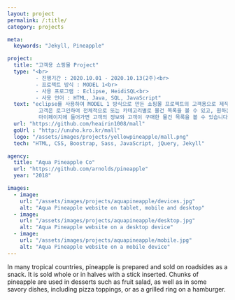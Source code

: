 ```yaml
---
layout: project
permalink: /:title/
category: projects

meta:
  keywords: "Jekyll, Pineapple"

project:
  title: "고객용 쇼핑몰 Project"
  type: "<br>
         - 진행기간 : 2020.10.01 - 2020.10.13(2주)<br>
         - 프로젝트 방식 : MODEL 1<br>
         - 사용 프로그램 : Eclipse, HeidiSQL<br>
         - 사용 언어 : HTML, Java, SQL, JavaScript"
  text: "eclipse를 사용하여 MODEL 1 방식으로 만든 쇼핑몰 프로젝트의 고객용으로 제작한 프로젝트입니다.<br>
          고객은 로그인하여 전체적으로 또는 카테고리별로 물건 목록을 볼 수 있고, 원하는 물건을 검색하여 구매할 수 있습니다.<br>
          마이페이지에 들어가면 고객의 정보와 고객이 구매한 물건 목록을 볼 수 있습니다."
  url: "https://github.com/heairin1008/mall"
  goUrl : "http://unuho.kro.kr/mall"
  logo: "/assets/images/projects/yellowpineapple/mall.png"
  tech: "HTML, CSS, Boostrap, Sass, JavaScript, jQuery, Jekyll"

agency:
  title: "Aqua Pineapple Co"
  url: "https://github.com/arnolds/pineapple"
  year: "2018"

images:
  - image:
    url: "/assets/images/projects/aquapineapple/devices.jpg"
    alt: "Aqua Pineapple website on tablet, mobile and desktop"
  - image:
    url: "/assets/images/projects/aquapineapple/desktop.jpg"
    alt: "Aqua Pineapple website on a desktop device"
  - image:
    url: "/assets/images/projects/aquapineapple/mobile.jpg"
    alt: "Aqua Pineapple website on a mobile device"
---
```

<p>In many tropical countries, pineapple is prepared and sold on roadsides as a snack. It is sold whole or in halves with a stick inserted. Chunks of pineapple are used in desserts such as fruit salad, as well as in some savory dishes, including pizza toppings, or as a grilled ring on a hamburger.</p>
